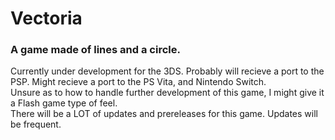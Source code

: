 # Vectoria
### A game made of lines and a circle.
Currently under development for the 3DS. Probably will recieve a port to the PSP. Might recieve a port to the PS Vita, and Nintendo Switch.<br>
Unsure as to how to handle further development of this game, I might give it a Flash game type of feel.<br>
There will be a LOT of updates and prereleases for this game. Updates will be frequent.
